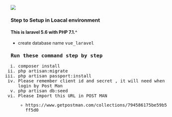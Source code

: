 <img src="https://i.ytimg.com/vi/QW4dMbFxv3c/maxresdefault.jpg"></img>

<h3> Step to Setup in Loacal environment </h3>
<h4> This is laravel 5.6 with PHP 7.1.^ </h4>
<ul>
    <li>create database name <tt>vue_laravel</pp>
</ul>
<h3> Run these command step by step </h3>
<ol type="i">
    <li>composer install</li>
    <li>php artisan:migrate</li>
    <li>php artisan passport:install</li>
    <li>Please remember client id and secret , it will need when login by Post Man</li>
    <li>php artisan db:seed </li>
    <li><tt>Please Import this URL in POST MAN 
          <ul>
              <li>https://www.getpostman.com/collections/794586175be59b5ff5d0</li>
        </ul>
    </li>
</ol>
    
